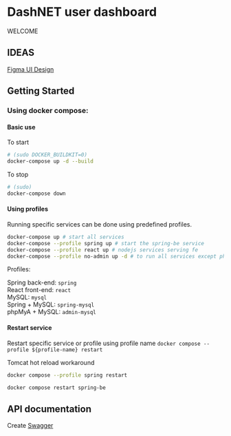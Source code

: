 # DashNET user dashboard

WELCOME

## IDEAS

[Figma UI Design](https://www.figma.com/file/5gYGYXs1BT93FdimScGZBo/DashNET?type=design&node-id=0%3A1&mode=design&t=Qkd4mO0Bza1LK9kD-1)

## Getting Started

### Using docker compose:

#### Basic use
To start
```bash
# (sudo DOCKER_BUILDKIT=0)
docker-compose up -d --build
```

To stop

```bash
# (sudo)
docker-compose down
```

#### Using profiles

Running specific services can be done using predefined profiles.

```bash
docker-compose up # start all services
docker-compose --profile spring up # start the spring-be service
docker-compose --profile react up # nodejs services serving fe
docker-compose --profile no-admin up -d # to run all services except phpMyAdmin. Run compose in detached mode (-d)
```

Profiles: <br>

Spring back-end: `spring` <br>
React front-end: `react` <br>
MySQL: 			 `mysql` <br>
Spring + MySQL:  `spring-mysql` <br>
phpMyA + MySQL:  `admin-mysql` <br>

#### Restart service
Restart specific service or profile using profile name
`docker compose --profile ${profile-name} restart`

Tomcat hot reload workaround
```bash
docker compose --profile spring restart
```

```bash
docker compose restart spring-be
```

## API documentation

Create [Swagger](https://swagger.io/)